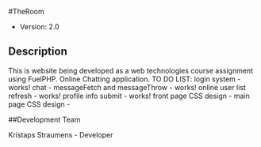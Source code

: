 #TheRoom

* Version: 2.0

## Description

This is website being developed as a web technologies course assignment using FuelPHP. Online Chatting application.
TO DO LIST:
	login system - works!
	chat - messageFetch and messageThrow - works!
	online user list refresh - works!
	profile info submit - works!
	front page CSS design - 
	main page CSS design -

##Development Team

Kristaps Straumens - Developer